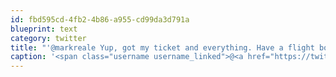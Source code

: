 ```yaml
---
id: fbd595cd-4fb2-4b86-a955-cd99da3d791a
blueprint: text
category: twitter
title: "'@markreale Yup, got my ticket and everything. Have a flight booked to NYC for the 21st, wil head up after +@nickwynja"
caption: '<span class="username username_linked">@<a href="https://twitter.com/markreale" title="Mark Reale">markreale</a></span> Yup, got my ticket and everything. Have a flight booked to NYC for the 21st, wil head up after +<span class="username username_linked">@<a href="https://twitter.com/nickwynja" title="Nick Wynja">nickwynja</a></span>'
---
```


